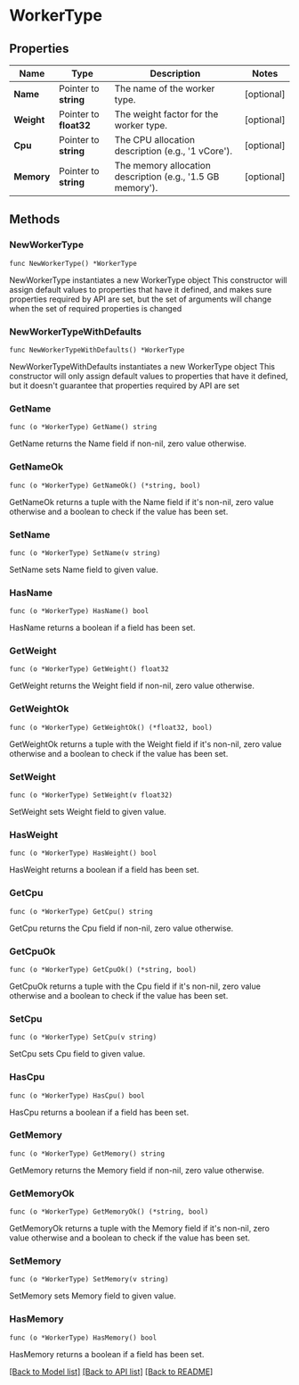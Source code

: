 # WorkerType

## Properties

Name | Type | Description | Notes
------------ | ------------- | ------------- | -------------
**Name** | Pointer to **string** | The name of the worker type. | [optional] 
**Weight** | Pointer to **float32** | The weight factor for the worker type. | [optional] 
**Cpu** | Pointer to **string** | The CPU allocation description (e.g., &#39;1 vCore&#39;). | [optional] 
**Memory** | Pointer to **string** | The memory allocation description (e.g., &#39;1.5 GB memory&#39;). | [optional] 

## Methods

### NewWorkerType

`func NewWorkerType() *WorkerType`

NewWorkerType instantiates a new WorkerType object
This constructor will assign default values to properties that have it defined,
and makes sure properties required by API are set, but the set of arguments
will change when the set of required properties is changed

### NewWorkerTypeWithDefaults

`func NewWorkerTypeWithDefaults() *WorkerType`

NewWorkerTypeWithDefaults instantiates a new WorkerType object
This constructor will only assign default values to properties that have it defined,
but it doesn't guarantee that properties required by API are set

### GetName

`func (o *WorkerType) GetName() string`

GetName returns the Name field if non-nil, zero value otherwise.

### GetNameOk

`func (o *WorkerType) GetNameOk() (*string, bool)`

GetNameOk returns a tuple with the Name field if it's non-nil, zero value otherwise
and a boolean to check if the value has been set.

### SetName

`func (o *WorkerType) SetName(v string)`

SetName sets Name field to given value.

### HasName

`func (o *WorkerType) HasName() bool`

HasName returns a boolean if a field has been set.

### GetWeight

`func (o *WorkerType) GetWeight() float32`

GetWeight returns the Weight field if non-nil, zero value otherwise.

### GetWeightOk

`func (o *WorkerType) GetWeightOk() (*float32, bool)`

GetWeightOk returns a tuple with the Weight field if it's non-nil, zero value otherwise
and a boolean to check if the value has been set.

### SetWeight

`func (o *WorkerType) SetWeight(v float32)`

SetWeight sets Weight field to given value.

### HasWeight

`func (o *WorkerType) HasWeight() bool`

HasWeight returns a boolean if a field has been set.

### GetCpu

`func (o *WorkerType) GetCpu() string`

GetCpu returns the Cpu field if non-nil, zero value otherwise.

### GetCpuOk

`func (o *WorkerType) GetCpuOk() (*string, bool)`

GetCpuOk returns a tuple with the Cpu field if it's non-nil, zero value otherwise
and a boolean to check if the value has been set.

### SetCpu

`func (o *WorkerType) SetCpu(v string)`

SetCpu sets Cpu field to given value.

### HasCpu

`func (o *WorkerType) HasCpu() bool`

HasCpu returns a boolean if a field has been set.

### GetMemory

`func (o *WorkerType) GetMemory() string`

GetMemory returns the Memory field if non-nil, zero value otherwise.

### GetMemoryOk

`func (o *WorkerType) GetMemoryOk() (*string, bool)`

GetMemoryOk returns a tuple with the Memory field if it's non-nil, zero value otherwise
and a boolean to check if the value has been set.

### SetMemory

`func (o *WorkerType) SetMemory(v string)`

SetMemory sets Memory field to given value.

### HasMemory

`func (o *WorkerType) HasMemory() bool`

HasMemory returns a boolean if a field has been set.


[[Back to Model list]](../README.md#documentation-for-models) [[Back to API list]](../README.md#documentation-for-api-endpoints) [[Back to README]](../README.md)


